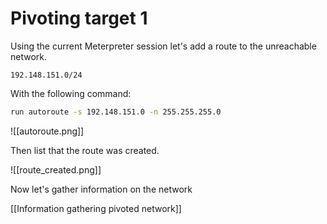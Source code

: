 # Pivoting target 1

Using the current Meterpreter session let's add a route to the unreachable network.

```
192.148.151.0/24
```

With the following command:

```bash
run autoroute -s 192.148.151.0 -n 255.255.255.0
```

![[autoroute.png]]

Then list that the route was created.

![[route_created.png]]

Now let's gather information on the network

[[Information gathering pivoted network]]